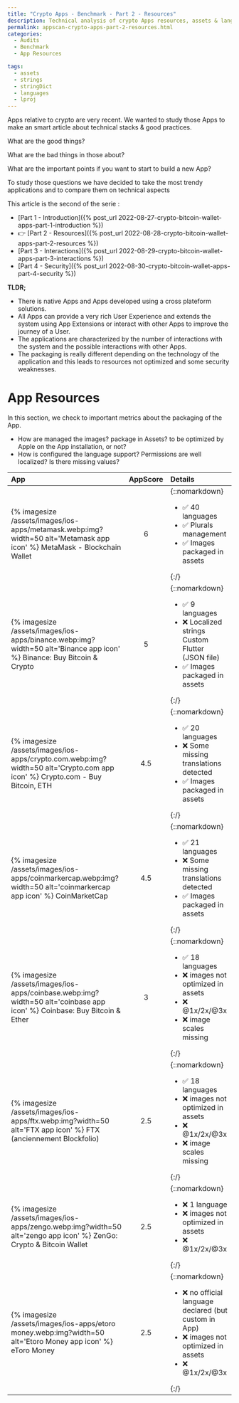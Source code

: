 ```yaml
---
title: "Crypto Apps - Benchmark - Part 2 - Resources"
description: Technical analysis of crypto Apps resources, assets & languages management.
permalink: appscan-crypto-apps-part-2-resources.html
categories:
  - Audits
  - Benchmark
  - App Resources

tags:
  - assets
  - strings
  - stringDict
  - languages
  - lproj
---
```


Apps relative to crypto are very recent.
We wanted to study those Apps to make an smart article about technical stacks & good practices.

What are the good things?

What are the bad things in those about?
  
What are the important points if you want to start to build a new App?

  
To study those questions we have decided to take the most trendy applications and to compare them on technical aspects
 
This article is the second of the serie :
- [Part 1 - Introduction]({% post_url 2022-08-27-crypto-bitcoin-wallet-apps-part-1-introduction %}) 
- 👉 [Part 2 - Resources]({% post_url 2022-08-28-crypto-bitcoin-wallet-apps-part-2-resources %}) 
- [Part 3 - Interactions]({% post_url 2022-08-29-crypto-bitcoin-wallet-apps-part-3-interactions %}) 
- [Part 4 - Security]({% post_url 2022-08-30-crypto-bitcoin-wallet-apps-part-4-security %}) 
  
  
**TLDR;**

- There is native Apps and Apps developed using a cross plateform solutions.
- All Apps can provide a very rich User Experience and extends the system using App Extensions or interact with other Apps to improve the journey of a User.
- The applications are characterized by the number of interactions with the system and the possible interactions with other Apps.
- The packaging is really different depending on the technology of the application and this leads to resources not optimized and some security weaknesses.

  
# App Resources

In this section, we check to important metrics about the packaging of the App.
- How are managed the images? package in Assets? to be optimized by Apple on the App installation, or not?
- How is configured the language support? Permissions are well localized? Is there missing values? 

| App                                                                                                                               | AppScore | Details | 
| :---                                                                                                                              |  :---: |    :--- | 
| {% imagesize /assets/images/ios-apps/metamask.webp:img?width=50 alt='Metamask app icon' %} MetaMask - Blockchain Wallet           | 6     |  {::nomarkdown}<ul><li>✅ 40 languages</li><li>✅ Plurals management </li><li>✅ Images packaged in assets </li>  </ul>{:/}  |
| {% imagesize /assets/images/ios-apps/binance.webp:img?width=50 alt='Binance app icon' %} Binance: Buy Bitcoin & Crypto            | 5     |  {::nomarkdown}<ul><li>✅ 9 languages</li><li>❌ Localized strings Custom Flutter (JSON file) </li><li>✅ Images packaged in assets </li>  </ul>{:/}  | 
| {% imagesize /assets/images/ios-apps/crypto.com.webp:img?width=50 alt='Crypto.com app icon' %} Crypto.com - Buy Bitcoin, ETH      | 4.5   |  {::nomarkdown}<ul><li>✅ 20 languages</li><li>❌ Some missing translations detected </li> <li>✅ Images packaged in assets </li>  </ul>{:/}  | 
| {% imagesize /assets/images/ios-apps/coinmarkercap.webp:img?width=50 alt='coinmarkercap app icon' %} CoinMarketCap                | 4.5   |  {::nomarkdown}<ul><li>✅ 21 languages</li><li>❌ Some missing translations detected </li> <li>✅ Images packaged in assets </li>  </ul>{:/}  |  | 
| {% imagesize /assets/images/ios-apps/coinbase.webp:img?width=50 alt='coinbase app icon' %} Coinbase: Buy Bitcoin & Ether          | 3     |  {::nomarkdown}<ul><li>✅ 18 languages</li><li>❌ images not optimized in assets </li><li>❌ @1x/2x/@3x</li><li>❌ image scales missing</li></ul>{:/}  | 
| {% imagesize /assets/images/ios-apps/ftx.webp:img?width=50 alt='FTX app icon' %} FTX (anciennement Blockfolio)                    | 2.5   |  {::nomarkdown}<ul><li>✅ 18 languages</li><li>❌ images not optimized in assets </li><li>❌ @1x/2x/@3x</li><li>❌ image scales missing</li></ul>{:/}  | 
| {% imagesize /assets/images/ios-apps/zengo.webp:img?width=50 alt='zengo app icon' %} ZenGo: Crypto & Bitcoin Wallet               | 2.5   |  {::nomarkdown}<ul><li>❌ 1 language</li><li>❌ images not optimized in assets </li><li>❌ @1x/2x/@3x</li></ul>{:/}  | 
| {% imagesize /assets/images/ios-apps/etoro money.webp:img?width=50 alt='Etoro Money app icon' %} eToro Money                      | 2.5   |  {::nomarkdown}<ul><li>❌ no official language declared (but custom in App) </li><li>❌ images not optimized in assets </li><li>❌ @1x/2x/@3x</li></ul>{:/}| 

